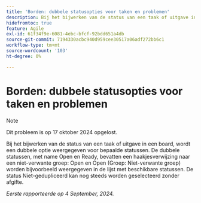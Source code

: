 ```yaml
---
title: 'Borden: dubbele statusopties voor taken en problemen'
description: Bij het bijwerken van de status van een taak of uitgave in een board, wordt een dubbele optie weergegeven voor bepaalde statussen.
hidefromtoc: true
feature: Agile
exl-id: 61f34f9e-6081-4ebc-bfcf-92bdd651a4db
source-git-commit: 7194330acbc940d959cee30517a06adf272bb6c1
workflow-type: tm+mt
source-wordcount: '103'
ht-degree: 0%

---
```


# Borden: dubbele statusopties voor taken en problemen

>[!NOTE]
>
>Dit probleem is op 17 oktober 2024 opgelost.

Bij het bijwerken van de status van een taak of uitgave in een board, wordt een dubbele optie weergegeven voor bepaalde statussen. De dubbele statussen, met name Open en Ready, bevatten een haakjesverwijzing naar een niet-verwante groep: Open en Open (Groep: Niet-verwante groep) worden bijvoorbeeld weergegeven in de lijst met beschikbare statussen. De status Niet-gedupliceerd kan nog steeds worden geselecteerd zonder afgifte.

_Eerste rapporteerde op 4 September, 2024._
